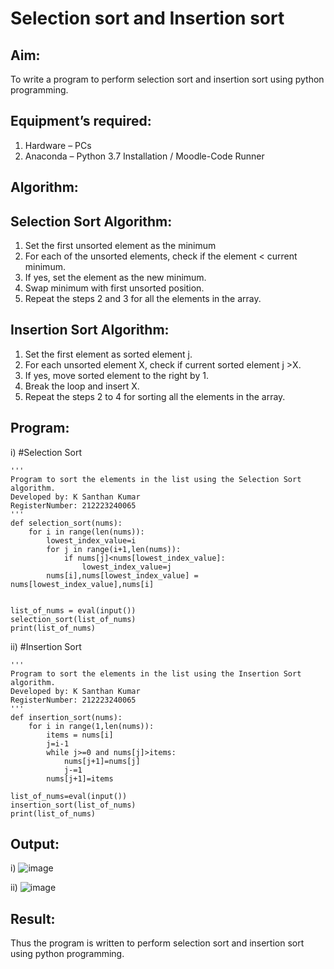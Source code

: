 # Selection sort and Insertion sort
## Aim:
To write a program to perform selection sort and insertion sort using python programming.
## Equipment’s required:
1.	Hardware – PCs
2.	Anaconda – Python 3.7 Installation / Moodle-Code Runner
## Algorithm:
## Selection Sort Algorithm:
1.	Set the first unsorted element as the minimum
2.	For each of the unsorted elements, check if the element < current minimum.
3.	If yes, set the element as the new minimum.
4.	Swap minimum with first unsorted position.
5.	Repeat the steps 2 and 3 for all the elements in the array.
## Insertion Sort Algorithm:
1.	Set the first element as sorted element j.
2.	For each unsorted element X, check if current sorted element j >X.
3.	If yes, move sorted element to the right by 1.
4.	Break the loop and insert X.
5.	Repeat the steps 2 to 4 for sorting all the elements in the array.
## Program:
i)	#Selection Sort
```
''' 
Program to sort the elements in the list using the Selection Sort algorithm.
Developed by: K Santhan Kumar
RegisterNumber: 212223240065
'''
def selection_sort(nums):
    for i in range(len(nums)):
        lowest_index_value=i
        for j in range(i+1,len(nums)):
            if nums[j]<nums[lowest_index_value]:
                lowest_index_value=j
        nums[i],nums[lowest_index_value] = nums[lowest_index_value],nums[i]
        
        
list_of_nums = eval(input())
selection_sort(list_of_nums)
print(list_of_nums)
```
ii)	#Insertion Sort
```
''' 
Program to sort the elements in the list using the Insertion Sort algorithm.
Developed by: K Santhan Kumar
RegisterNumber: 212223240065
'''
def insertion_sort(nums):
    for i in range(1,len(nums)):
        items = nums[i]
        j=i-1
        while j>=0 and nums[j]>items:
            nums[j+1]=nums[j]
            j-=1
        nums[j+1]=items

list_of_nums=eval(input())
insertion_sort(list_of_nums)
print(list_of_nums)
```

## Output:
i)
![image](https://github.com/SANTHAN-2006/Sorting-Algorithm/assets/80164014/af92ce4d-4e52-4dc5-b097-1332791dd762)

ii)
![image](https://github.com/SANTHAN-2006/Sorting-Algorithm/assets/80164014/4ba71a19-0bcd-4e77-9ca0-9a4fa4dd60b8)

## Result:
Thus the program is written to perform selection sort and insertion sort using python programming.
